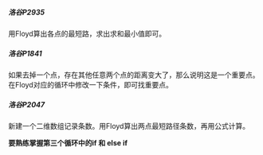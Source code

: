 ##### 洛谷P2935
用Floyd算出各点的最短路，求出求和最小值即可。

##### 洛谷P1841
如果去掉一个点，存在其他任意两个点的距离变大了，那么说明这是一个重要点。在Floyd对应的循环中修改一下条件，即可找重要点。

##### 洛谷P2047
新建一个二维数组记录条数。用Floyd算出两点最短路径条数，再用公式计算。

**要熟练掌握第三个循环中的if 和 else if**
